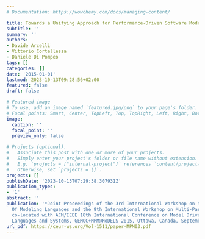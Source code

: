 ```yaml
---
# Documentation: https://wowchemy.com/docs/managing-content/

title: Towards a Unifying Approach for Performance-Driven Software Model Refactoring
subtitle: ''
summary: ''
authors:
- Davide Arcelli
- Vittorio Cortellessa
- Daniele Di Pompeo
tags: []
categories: []
date: '2015-01-01'
lastmod: 2023-10-13T09:28:56+02:00
featured: false
draft: false

# Featured image
# To use, add an image named `featured.jpg/png` to your page's folder.
# Focal points: Smart, Center, TopLeft, Top, TopRight, Left, Right, BottomLeft, Bottom, BottomRight.
image:
  caption: ''
  focal_point: ''
  preview_only: false

# Projects (optional).
#   Associate this post with one or more of your projects.
#   Simply enter your project's folder or file name without extension.
#   E.g. `projects = ["internal-project"]` references `content/project/deep-learning/index.md`.
#   Otherwise, set `projects = []`.
projects: []
publishDate: '2023-10-13T07:29:38.307931Z'
publication_types:
- '1'
abstract: ''
publication: '*Joint Proceedings of the 3rd International Workshop on the Globalization
  Of Modeling Languages and the 9th International Workshop on Multi-Paradigm Modeling
  co-located with ACM/IEEE 18th International Conference on Model Driven Engineering
  Languages and Systems, GEMOC+MPM@MoDELS 2015, Ottawa, Canada, September 28, 2015*'
url_pdf: https://ceur-ws.org/Vol-1511/paper-MPM03.pdf
---
```

